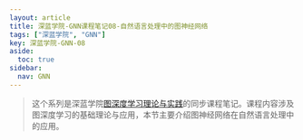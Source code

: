```yaml
---
layout: article
title: 深蓝学院-GNN课程笔记08-自然语言处理中的图神经网络
tags: ["深蓝学院", "GNN"]
key: 深蓝学院-GNN-08
aside:
  toc: true
sidebar:
  nav: GNN
---
```


> 这个系列是深蓝学院[图深度学习理论与实践](https://www.shenlanxueyuan.com/course/376?source=1)的同步课程笔记。课程内容涉及图深度学习的基础理论与应用，本节主要介绍图神经网络在自然语言处理中的应用。
<!--more-->
